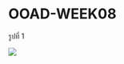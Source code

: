 # OOAD-WEEK08

รูปที่ 1

![](http://www.plantuml.com/plantuml/img/SoWkIImgAStDuKhFIImkJYrMoDVLLSX9pIk62sW11HABSb45YfEBKikvk1nIyrA0cW40)
